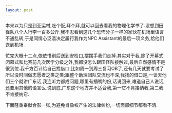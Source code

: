 ```yaml
---
layout: post
---
```

本来以为只是到亚运村,吃个饭,拜个拜,就可以回去看我的物理化学书了.没想到田径队八个人行李一百多公斤.我不忍看到这几个恐怖分子一样的家伙在机场里语言不通乱转,于是同情心泛滥决定履行我作为NPC Assistant的最后一项义务,给他们送到机场.

忙完大概十二点,依依惜别后送到安检口,摆摆手我们走掉.其实对于我,除了开幕式闭幕式和比赛前几次医学分级之外,我都没怎么跟田径队接触过,最后自然感情不是很到位.我千方百计给自己找借口,比如周一到周三复习OB了,还有几天就要考试了所以没时间做志愿者之类之类;跟整个助理团队交流也不深,我找的借口是,一谈天他们三个就讲广东话,我连听力都成问题,哪里有插嘴的份,话说回来,难道自己人说话,还要用其他的语言么.说到底,广东这个地方并不适合我,第一它不肯接纳我,第二我不肯接纳它.

下面隆重奉献合影一张,为避免肖像权产生的法律纠纷,一切面部细节都看不清.
